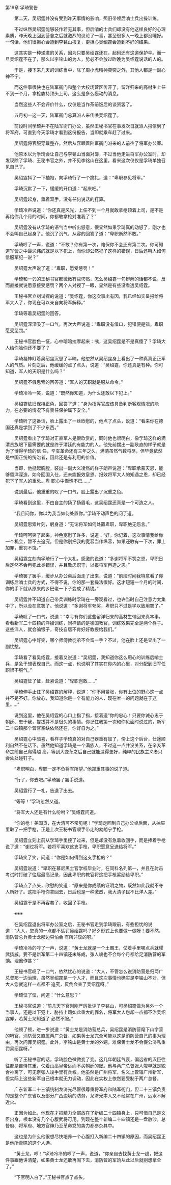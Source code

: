 第19章 孚琦警告

　　第二天，吴绍霆并没有受到昨天事情的影响，照旧带领后哨士兵出操训练。

　　不过纵然吴绍霆能够装作若无其事，但后哨的士兵们却没有他这样良好的心理素质，昨天晚上回到营舍之后就激烈的议论了一番，甚至很多人一晚上都没睡好。一句话，他们很担心会遭到李铭山报复，更担心吴绍霆会遭到不好的结果。

　　这其实是一种递进的关系，因为只要吴绍霆还在，起码还有这道保护伞。而一旦吴绍霆不在了，那么以李铭山的为人，势必不会放过昨晚为吴绍霆说话的人的。

　　于是，接下来几天的训练当中，除了周小虎精神奕奕之外，其他人都是一副心神不宁。

　　而这件事很快也在陆军衙门和整个大校场营区传开了，留洋归来的高材生上任不到一个月，拿枪胁持顶头上司，这么是多么轰动的消息。

　　当然这些人不会评价什么，仅仅是当作茶前饭后的谈资罢了。

　　五月初一这一天，陆军衙门总算派人来传唤吴绍霆了。

　　前段时间孚琦并不在陆军衙门办公，虽然王秘书官在事发次日就派人报信到了将军府，可直到今天孚琦才看到这份报告，当即就乘车赶了过来。

　　吴绍霆将官服穿戴整齐，然后从容跟着陆军衙门派来的人前往了将军办公室。

　　他原本以为孚琦会让自己与李铭山当面对簿，不过当他走进将军办公室时，却发现除了孚琦、王秘书官之外，并不见李铭山在这里。看来这次仅仅是孚琦单独召见自己了。

　　吴绍霆抖了一下袖袍，向孚琦行了一个跪礼，道：“卑职参见将军。”

　　孚琦沉默了一下，缓缓的开口道：“起来吧。”

　　吴绍霆起身，垂着双手，没有任何说话的打算。

　　孚琦冷声说道：“你还真是风光，上任不到一个月就敢拿枪顶着上司，是不是再给你几个月的时间，你都敢拿枪对准我了？”

　　吴绍霆没有从孚琦的语气当中听出怒意，很显然如果孚琦真的动怒了，刚才也不会叫自己起身了。他沉了沉气，从容的回答了道：“卑职断然不敢。”

　　孚琦哼了一声，说道：“不敢？你有第一次，难保你不会还有第二次。你可知道军营之中最忌讳的就是以下犯上，而你却公然犯了这样的错误，日后还叫人如何信服军纪一说？”

　　吴绍霆大声说了道：“卑职，愿受惩罚！”

　　孚琦和一旁的王秘书官都微微有些愕然，怎么吴绍霆一句辩解的话都不说，反而直接就说愿意接受惩罚？两个人对视了一眼，显然是有些没看透吴绍霆。

　　王秘书官立刻试探的说道：“吴绍霆，你这次事出有因，我已经如实呈报给将军大人了，你现在可以亲自向将军解释。”

　　孚琦等着吴绍霆的回答。

　　吴绍霆深深吸了一口气，再次大声说道：“卑职没有借口，犯错便是错，卑职愿受惩罚。”

　　王秘书官脸色一怔，心中暗暗揣摩起来：咦，这吴绍霆是不是真傻了？孚琦大人给你脸你还不要了？

　　孚琦凝神盯着吴绍霆沉思了半晌，他忽然从吴绍霆身上看出了一种真真正正军人的气质。片刻之后，他缓缓的点了点头，说道：“吴绍霆，你还真是有种。你可知道，军人的天职是什么吗？”

　　吴绍霆不假思索的回答道：“军人的天职就是服从命令。”

　　孚琦冷冷一笑，说道：“既然你知道，为什么还敢以下犯上。”

　　吴绍霆依旧保持正色，回答了道：“身为指挥官应该具备判断客观情况的能力，在必要的情况下有责任保护属下安全。”

　　孚琦听了这番话，脸上露出了一丝欣慰的，他点了点头，说道：“看来你在德国还真是学到了不少东西。”

　　吴绍霆看出了孚琦对正直军人是很欣赏的，同时他也很明白，像孚琦这样的满清贵族眼下最需要的就是终于清廷的有能力的人。他先前摆出一副耿直的样子就是为了博得孚琦的信
任，辛亥革命还有三年之久，满清虽然气数将尽，但毕竟依然是中国正统的统治者，因此还是有利用的价值。

　　当即，他挺起胸膛，装出一副大义凌然的样子朗声说道：“卑职承蒙天恩，能够留洋深造，如今回国入仕，还未能报效皇恩、报效将军大人的知遇之恩，却已经犯下了军人的重忌。卑
职心中惭愧不已……”

　　说到最后，他重重的叹了一口气，脸上露出了沉重之色。

　　孚琦看到这里，不由自主的扬了扬眉毛，这吴绍霆还真是一个可造之人。

　　“我且问你，你以为我当如何处置你。”孚琦不动声色的问了道。

　　吴绍霆思索片刻，躬身道：“无论将军如何处置卑职，卑职绝无怨言。”

　　孚琦呵呵笑了起来，神色宽慰了许多，说道：“好。你记着，这次事情我给你一个机会，暂不去追究。但是你别把我的宽容当作纵容，如果还敢有一下次，罪上加罪，重罚不饶。”

　　吴绍霆立刻向孚琦行了一个大礼，感激的说道：“多谢将军不罚之恩，卑职日后定然不会再犯此类错误，并且敬忠职守，以报将军再造之恩。”

　　孚琦罢了罢手，缓步从办公桌后面走了出来，说道：“前段时间我特意看了你训练后哨士兵的方式，不得不说，你的那一套操法很好。这才短短一个月的时间，你的手下就从原来的乡巴佬一下子变成了精锐。”

　　吴绍霆并不知道自己带兵训练时孚琦在一旁观看过，也许当时自己注意力太集中了，所以没在意罢了。他说道：“多谢将军夸奖，卑职只不过是学以致用罢了。”

　　孚琦叹了一口气，说道：“幸亏有你们这些留洋归来的高材生带回来真本事。看看新军二十四镇的洋操训练，同样请的是德国教官，训练效果完全是两个样子。这些洋人，就会骗银子，奇技自居不肯好好教授给我们。”

　　吴绍霆心中好笑，哪个师傅教徒弟不会留一手？不过，他在脸上还是显出了一副忧愁。

　　孚琦看了看吴绍霆，接着又说道：“吴绍霆，我知道你这么用心的训练后哨士兵，是急于想表现自己。而这一点，也说明了其实在你内的心里，对分配到旧军任职很不服气。”

　　吴绍霆怔了怔，赶紧说道：“卑职岂敢……”

　　孚琦伸手止住了吴绍霆的解释，说道：“你不用紧张，你有上位的野心这一点并不是不好。你放心，我知道你是一个有能力的人，现在唯一的问题就在于这里……”

　　说到这里，他在吴绍霆的心口上指了指，接着道“你的忠心！只要你诚心忠于朝廷、忠于我，提拔并不是很久的事情。你记住我第一次和你见面时说过的，新军二十四镇那个营官空缺依然还在，你好自为之。”

　　吴绍霆心中暗喜，看样子孚琦真的对自己器重有加了，傍上这个后台，仕途顺利自然不在话下。虽然他知道孚琦是一个满族人，不过这一点并没关系，在辛亥革命之前自己爬得越
高，等到大变革之后自己就能混得更好，纯粹的民族主义者只会处处碰钉子。

　　“卑职明白，卑职一定不负将军所望。”他郑重其事的说了道。

　　“行了，你去吧。”孚琦罢了罢手说道。

　　吴绍霆行了一礼，告退了出去。

　　“等等！”孚琦忽然又道。

　　“将军大人还是有什么吩咐？”吴绍霆问道。

　　“你的枪！美国货，在大清可不常见呢！”孚琦走回到自己办公桌后面，从抽屉里取了一把手枪，正是上次王秘书官顺手带走的勃朗宁手枪。

　　吴绍霆立刻上前从孚琦手里接了过来，但是却没有急着收回手，而是捧着手枪说了道：“谢过将军。若将军喜欢这支手枪，卑职愿意呈送给将军。”

　　孚琦笑了笑，问道：“你是如何得到这支手枪的？”

　　吴绍霆说道：“卑职在慕尼黑士官学校毕业时，在同科名列第一，并且在射击考试时打破了往届最高记录，因此卑职的教官将这把手枪奖励给卑职。”

　　孚琦点了点头，欣慰的笑道：“原来是你成绩的证明之物，既然如此我就不夺人所好了。这把手枪你拿回去，日后也是一种激烈，我大清子民不比洋人差。”

　　吴绍霆于是不再客套了，收回了手枪。

　　※※※

　　在吴绍霆退出将军办公室之后，王秘书官走到孚琦跟前，有些担忧的说道：“大人，您真的一点都不惩罚吴绍霆吗？好歹形式上也要做一做呀！要不然，消防营总兵黄士龙那边只怕会
有所非议的呀。”

　　孚琦冷冷的哼了一声，说道：“黄士龙就是一个土霸王，仗着手里哪点兵就耀武扬威。要不是新军第二十四镇还未练成，张人竣也不会每个月都给足消防营的军饷。理他作甚？”

　　王秘书官叹了一口气，依然忧心的说道：“大人，不管怎么说消防营是归两广总督那一边治理，虽然吴绍霆是一个人才，而且这次事情也确实是李铭山不对，但大人您就这样一点都不
追究，反倒会害了吴绍霆呀。”

　　孚琦怔了怔，问道：“什么意思？”

　　王秘书官说道：“前几天下官刚刚严厉批评了李铭山，可吴绍霆做为另外一个当事人，还是以下犯上、胁持上司如此重大的罪名，将军大人您却一点都不治吴绍霆罪，若黄士龙知道了
必然不服。”

　　他顿了顿，进一步说道：“黄士龙是消防营总兵，吴绍霆是消防营麾下山字营的哨官，消防营又直属两广总督，如果黄士龙完全可能以这是消防营自己的事为理由，再次问罪吴绍霆。此外，李铭山是黄士龙的外甥，难保黄士龙不会假公济私重罚吴绍霆呀。”

　　听了王秘书官的话，孚琦脸色微微变了变。这几年朝廷气衰，偏远省的汉臣往往都是自恃其重，仗着山高皇帝远而不买朝廷的账。他与两广总督张人竣早就是貌合神离了，可无奈张人竣手里有兵权。他虽然是广州将军，名义上管辖广州新军，但实际上这些新军自己根本就无力调动，因此在实权上依然要受制于两广总督。

　　广东新军二十三镇统制龙济光尽管很尊重将军府和陆军衙门，但二十三镇负责的是整个广东省以及部分广西边境的防务，龙济光本人又不经常在广州，远水不解近火。

　　正因为如此，他现在才把精力全部放在了新编二十四镇身上，只可惜自己是文臣出身，根本没有几个心腹武将可用。到现在整个新编二十四镇还是一盘散沙，总督府、将军府、地方官绅乃至革命党的势力都参杂其中。

　　这也是为什么他很想尽快培养一个心腹打入新编二十四镇的原因，而吴绍霆正是他所青睐的这个人选。

　　“黄士龙，哼！”孚琦冷冷的哼了一声，说道，“你亲自去找黄士龙一趟，把这件事跟他讲清楚，如果黄士龙还敢再闹下去，消防营的军饷从此以后就别想拿全了。”

　　“下官明人白了。”王秘书官点了点头。
